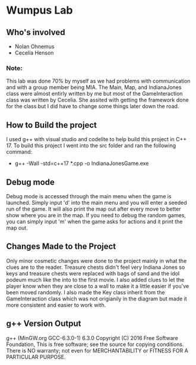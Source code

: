 # Wumpus Lab
## Who's involved
- Nolan Ohnemus
- Cecelia Henson
### Note:
This lab was done 70% by myself as we had problems with communication and with a group member being MIA. The Main, Map, and IndianaJones class were almost entirly written by me but most of the GameInteraction class was written by Cecelia. She assited with getting the framework done for the class but I did have to change some things later down the road.
## How to Build the project
I used g++ with visual studio and codelite to help build this project in C++ 17.
To build this project I went into the src folder and ran the following command:
- g++ -Wall -std=c++17 *.cpp -o IndianaJonesGame.exe
## Debug mode
Debug mode is accessed through the main menu when the game is launched. Simply input 'd' into the main menu and you will enter a seeded run of the game. It will also print the map out after every move to better show where you are in the map. If you need to debug the random games, you can simply input 'm' when the game asks for actions and it print the map out.
## Changes Made to the Project
Only minor cosmetic changes were done to the project mainly in what the clues are to the reader. Treasure chests didn't feel very Indiana Jones so keys and treasure chests were replaced with bags of sand and the idol podeum much like the into to the first movie. I also added clues to let the player know when they are close to a wall to make it a little easier if you've been moved randomly. I also made the Key class inherit from the GameInteraction class which was not origianily in the diagram but made it more consistent and easier to work with.
## g++ Version Output
g++ (MinGW.org GCC-6.3.0-1) 6.3.0 Copyright (C) 2016 Free Software Foundation, This is free software; see the source for copying conditions. There is NO warranty; not even for MERCHANTABILITY or FITNESS FOR A PARTICULAR PURPOSE. 
